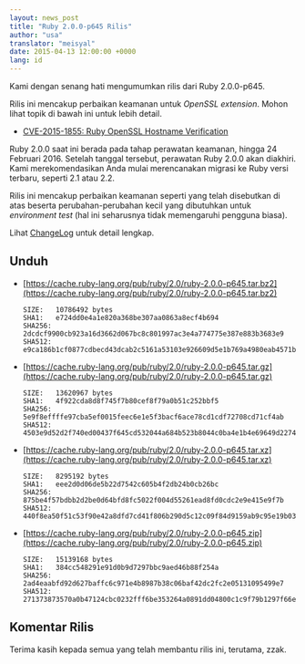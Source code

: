 ```yaml
---
layout: news_post
title: "Ruby 2.0.0-p645 Rilis"
author: "usa"
translator: "meisyal"
date: 2015-04-13 12:00:00 +0000
lang: id
---
```


Kami dengan senang hati mengumumkan rilis dari Ruby 2.0.0-p645.

Rilis ini mencakup perbaikan keamanan untuk *OpenSSL extension*.
Mohon lihat topik di bawah ini untuk lebih detail.

* [CVE-2015-1855: Ruby OpenSSL Hostname Verification](https://www.ruby-lang.org/id/news/2015/04/13/ruby-openssl-hostname-matching-vulnerability/)

Ruby 2.0.0 saat ini berada pada tahap perawatan keamanan, hingga 24 Februari 2016.
Setelah tanggal tersebut, perawatan Ruby 2.0.0 akan diakhiri.
Kami merekomendasikan Anda mulai merencanakan migrasi ke Ruby versi terbaru, seperti 2.1 atau 2.2.

Rilis ini mencakup perbaikan keamanan seperti yang telah disebutkan di atas beserta perubahan-perubahan kecil yang dibutuhkan untuk *environment test* (hal ini seharusnya tidak memengaruhi pengguna biasa).

Lihat [ChangeLog](https://svn.ruby-lang.org/repos/ruby/tags/v2_0_0_645/ChangeLog) untuk detail lengkap.

## Unduh

* [https://cache.ruby-lang.org/pub/ruby/2.0/ruby-2.0.0-p645.tar.bz2](https://cache.ruby-lang.org/pub/ruby/2.0/ruby-2.0.0-p645.tar.bz2)

      SIZE:   10786492 bytes
      SHA1:   e724dd0e4a1e820a368be307aa0863a8ecf4b694
      SHA256: 2dcdcf9900cb923a16d3662d067bc8c801997ac3e4a774775e387e883b3683e9
      SHA512: e9ca186b1cf0877cdbecd43dcab2c5161a53103e926609d5e1b769a4980eab4571bfd0951788b4fc92dfd9d10175b0f5f36ea2c7289e575a9db9b62c02f93185

* [https://cache.ruby-lang.org/pub/ruby/2.0/ruby-2.0.0-p645.tar.gz](https://cache.ruby-lang.org/pub/ruby/2.0/ruby-2.0.0-p645.tar.gz)

      SIZE:   13620967 bytes
      SHA1:   4f922cda8d8f745f7b80cef8f79a0b51c252bbf5
      SHA256: 5e9f8effffe97cba5ef0015feec6e1e5f3bacf6ace78cd1cdf72708cd71cf4ab
      SHA512: 4503e9d52d2f740ed00437f645cd532044a684b523b8044c0ba4e1b4e69649d2274d5b94fc8273acbbc19d3bb3f15375b93de5140d39f973f2fbb746500633b8

* [https://cache.ruby-lang.org/pub/ruby/2.0/ruby-2.0.0-p645.tar.xz](https://cache.ruby-lang.org/pub/ruby/2.0/ruby-2.0.0-p645.tar.xz)

      SIZE:   8295192 bytes
      SHA1:   eee2d0d06de5b22d7542c605b4f2db24b0cb26bc
      SHA256: 875be4f57bdbb2d2be0d64bfd8fc5022f004d55261ead8fd0cdc2e9e415e9f7b
      SHA512: 440f8ea50f51c53f90e42a8dfd7cd41f806b290d5c12c09f84d9159ab9c95e19b036cd8a5dc788844da501b9fcd1fa8ad8352ef7417998debc1b43a61a4ea4dc

* [https://cache.ruby-lang.org/pub/ruby/2.0/ruby-2.0.0-p645.zip](https://cache.ruby-lang.org/pub/ruby/2.0/ruby-2.0.0-p645.zip)

      SIZE:   15139168 bytes
      SHA1:   384cc548291e91d0b9d7297bbc9aed46b88f254a
      SHA256: 2ad4eaabfd92d627baffc6c971e4b8987b38c06baf42dc2fc2e05131095499e7
      SHA512: 271373873570a0b47124cbc0232fff6be353264a0891dd04800c1c9f79b1297f66e0d4e817f474432b20cbf055c8f421548a11a6ec19b68dad16cc78f1ba9876

## Komentar Rilis

Terima kasih kepada semua yang telah membantu rilis ini, terutama, zzak.
